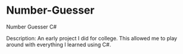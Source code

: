 # Number-Guesser
Number Guesser C#

Description: An early project I did for college. This allowed me to play around with everything I learned using C#.
